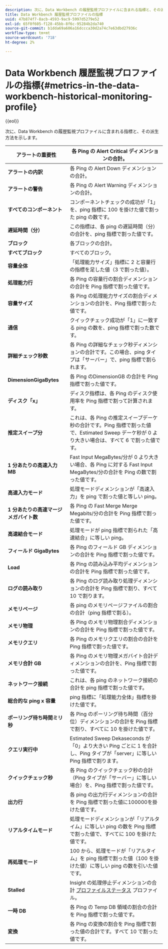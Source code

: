 ```yaml
---
description: 次に、Data Workbench の履歴監視プロファイルに含まれる指標と、その派生方法を示します。
title: Data Workbench 履歴監視プロファイルの指標
uuid: 47b874f7-8acb-4593-9ac9-5997d5279e52
exl-id: 65f0f605-f128-45bb-8f6c-95284b2da740
source-git-commit: b1dda69a606a16dccca30d2a74c7e63dbd27936c
workflow-type: tm+mt
source-wordcount: '718'
ht-degree: 2%

---
```


# Data Workbench 履歴監視プロファイルの指標{#metrics-in-the-data-workbench-historical-monitoring-profile}

{{eol}}

次に、Data Workbench の履歴監視プロファイルに含まれる指標と、その派生方法を示します。

| **アラートの重要性** | 各 Ping の Alert Critical ディメンションの合計。 |
|---|---|
| **アラートの内訳** | 各 Ping の Alert Down ディメンションの合計。 |
| **アラートの警告** | 各 Ping の Alert Warning ディメンションの合計。 |
| **すべてのコンポーネント** | コンポーネントチェックの成功が「1」を、ping 指標に 100 を掛けた値で割った ping の数です。 |
| **遅延時間（分）** | この指標は、各 ping の遅延時間（分）の合計を、ping 指標で割った値です。 |
| **ブロック** | 各ブロックの合計。 |
| **すべてブロック** | すべてのブロック。 |
| **容量全体** | 「処理能力サイズ」指標に 2 と容量行の指標を足した値（3 で割った値）。 |
| **処理能力行** | 各 Ping の容量行の割合ディメンションの合計を Ping 指標で割った値です。 |
| **容量サイズ** | 各 Ping の処理能力サイズの割合ディメンションの合計を、Ping 指標で割った値です。 |
| **通信** | クイックチェック成功が「1」に一致する ping の数を、ping 指標で割った数です。 |
| **詳細チェック秒数** | 各 Ping の詳細なチェック秒ディメンションの合計です。この場合、ping タイプは「サーバー」で、ping 指標で割られます。 |
| **DimensionGigaBytes** | 各 Ping のDimensionGB の合計を Ping 指標で割った値です。 |
| **ディスク「x」** | ディスク指標は、各 Ping のディスク使用率を Ping 指標で割って計算されます。 |
| **推定スイープ分** | これは、各 Ping の推定スイープデーケ秒の合計です。Ping 指標で割った値で、Estimated Sweep デーケ秒が 0 より大きい場合は、すべて 6 で割った値です。 |
| **1 分あたりの高速入力 MB** | Fast Input MegaBytes/分が 0 より大きい場合、各 Ping に対する Fast Input MegaBytes/分の合計を Ping の数で割った値です。 |
| **高速入力モード** | 処理モードディメンションが「高速入力」を ping で割った値と等しい ping。 |
| **1 分あたりの高速マージメガバイト数** | 各 Ping の Fast Merge Merge Megabits/分の合計を Ping 指標で割った値です。 |
| **高速結合モード** | 処理モードが ping 指標で割られた「高速結合」に等しい ping。 |
| **フィールド GigaBytes** | 各 Ping のフィールド GB ディメンションの合計を Ping 指標で割った値です。 |
| **Load** | 各 Ping の読み込み平均ディメンションの合計を Ping 指標で割った値です。 |
| **ログの読み取り** | 各 Ping のログ読み取り処理ディメンションの合計を Ping 指標で割り、すべて 10 で割ります。 |
| **メモリページ** | 各 ping のメモリページファイルの割合の合計（ping 指標で割る）。 |
| **メモリ物理** | 各 Ping のメモリ物理割合ディメンションの合計を Ping 指標で割った値です。 |
| **メモリクエリ** | 各 Ping のメモリクエリの割合の合計を Ping 指標で割った値です。 |
| **メモリ合計 GB** | 各 Ping のメモリ物理メガバイト合計ディメンションの合計を、Ping 指標で割った値です。 |
| **ネットワーク接続** | これは、各 ping のネットワーク接続の合計を ping 指標で割った値です。 |
| **総合的な ping x 容量** | ping 指標に「処理能力全体」指標を掛けた値です。 |
| **ポーリング待ち時間ミリ秒** | 各 Ping のポーリング待ち時間（百分位）ディメンションの合計を Ping 指標で割り、すべてに 10 を掛けた値です。 |
| **クエリ実行中** | Estimated Sweep Dekaseconds が「0」より大きい Ping ごとに 1 を合計し、Ping タイプが「server」に等しい Ping 指標で割ります。 |
| **クイックチェック秒** | 各 Ping のクイックチェック秒の合計（Ping タイプが「サーバー」に等しい場合）を、Ping 指標で割った値です。 |
| **出力行** | 各 ping の出力行ディメンションの合計を Ping 指標で割った値に100000を掛けた値です。 |
| **リアルタイムモード** | 処理モードディメンションが「リアルタイム」に等しい ping の数を Ping 指標で割った値で、すべてに 100 を掛けた値です。 |
| **再処理モード** | 100 から、処理モードが「リアルタイム」を ping 指標で割った値（100 を掛けた値）に等しい ping の数を引いた値です。 |
| **Stalled** | Insight の処理停止ディメンションの合計 [プロファイルステータス](../../../home/monitoring-installation/monitoring-appendix/monitoring-profile-status.md#concept-d4cd7da41c8a42bab4aea25418264e64) プロファイル。 |
| **一時 DB** | 各 Ping の Temp DB 領域の割合の合計を Ping 指標で割った値です。 |
| **変換** | 各 Ping の変換の割合を Ping 指標で割った値の合計です。すべて 10 で割った値です。 |
